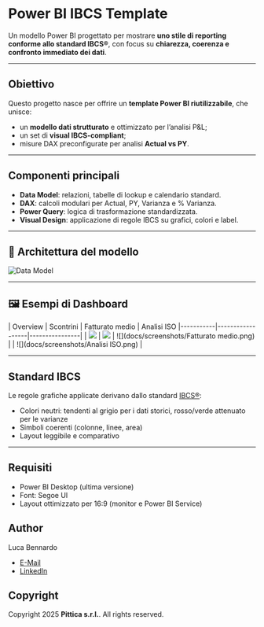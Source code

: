 # Power BI IBCS Template

Un modello Power BI progettato per mostrare **uno stile di reporting conforme allo standard IBCS®**, con focus su **chiarezza, coerenza e confronto immediato dei dati**.

---

## Obiettivo
Questo progetto nasce per offrire un **template Power BI riutilizzabile**, che unisce:
- un **modello dati strutturato** e ottimizzato per l’analisi P&L;
- un set di **visual IBCS-compliant**;
- misure DAX preconfigurate per analisi **Actual vs PY**.

---

## Componenti principali
- **Data Model**: relazioni, tabelle di lookup e calendario standard.
- **DAX**: calcoli modulari per Actual, PY, Varianza e % Varianza.
- **Power Query**: logica di trasformazione standardizzata.
- **Visual Design**: applicazione di regole IBCS su grafici, colori e label.

---

## 🧩 Architettura del modello

![Data Model](docs/data_model.png)

---

## 🖼️ Esempi di Dashboard

| Overview | Scontrini | Fatturato medio | Analisi ISO
|-----------|------------------|----------------|
| ![](docs/screenshots/Overview.png) | ![](docs/screenshots/Scontrini.png) | ![](docs/screenshots/Fatturato medio.png) | | ![](docs/screenshots/Analisi ISO.png) |

---

## Standard IBCS
Le regole grafiche applicate derivano dallo standard [IBCS®](https://www.ibcs.com/):
- Colori neutri: tendenti al grigio per i dati storici, rosso/verde attenuato per le varianze
- Simboli coerenti (colonne, linee, area)
- Layout leggibile e comparativo

---

## Requisiti
- Power BI Desktop (ultima versione)
- Font: Segoe UI
- Layout ottimizzato per 16:9 (monitor e Power BI Service)

## Author

Luca Bennardo
- [E-Mail](mailto:luca.bennardo@pittica.com)
- [LinkedIn](https://www.linkedin.com/in/lucabennardo)

## Copyright
Copyright 2025 **Pittica s.r.l.**. All rights reserved.
